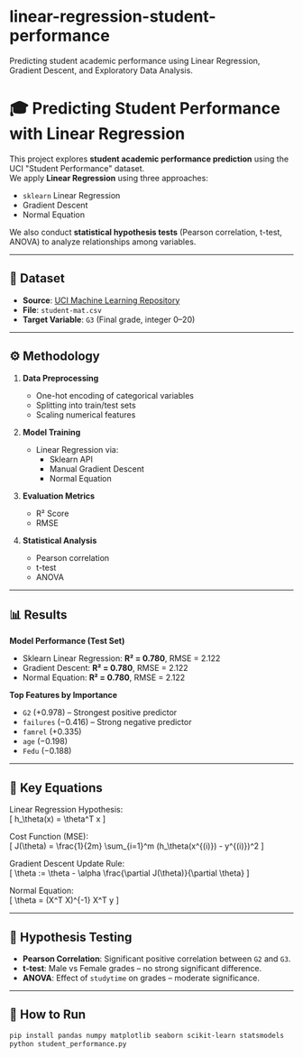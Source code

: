 # linear-regression-student-performance
Predicting student academic performance using Linear Regression, Gradient Descent, and Exploratory Data Analysis.
# 🎓 Predicting Student Performance with Linear Regression

This project explores **student academic performance prediction** using the UCI "Student Performance" dataset.  
We apply **Linear Regression** using three approaches:  
- `sklearn` Linear Regression  
- Gradient Descent  
- Normal Equation  

We also conduct **statistical hypothesis tests** (Pearson correlation, t-test, ANOVA) to analyze relationships among variables.

---

## 📂 Dataset
- **Source**: [UCI Machine Learning Repository](https://archive.ics.uci.edu/ml/datasets/student+performance)  
- **File**: `student-mat.csv`  
- **Target Variable**: `G3` (Final grade, integer 0–20)

---

## ⚙️ Methodology
1. **Data Preprocessing**
   - One-hot encoding of categorical variables  
   - Splitting into train/test sets  
   - Scaling numerical features  

2. **Model Training**
   - Linear Regression via:
     - Sklearn API
     - Manual Gradient Descent
     - Normal Equation

3. **Evaluation Metrics**
   - R² Score
   - RMSE

4. **Statistical Analysis**
   - Pearson correlation
   - t-test
   - ANOVA

---

## 📊 Results

**Model Performance (Test Set)**  
- Sklearn Linear Regression: **R² = 0.780**, RMSE = 2.122  
- Gradient Descent: **R² = 0.780**, RMSE = 2.122  
- Normal Equation: **R² = 0.780**, RMSE = 2.122  

**Top Features by Importance**  
- `G2` (+0.978) – Strongest positive predictor  
- `failures` (−0.416) – Strong negative predictor  
- `famrel` (+0.335)  
- `age` (−0.198)  
- `Fedu` (−0.188)  

---

## 🧮 Key Equations

Linear Regression Hypothesis:  
\[
h_\theta(x) = \theta^T x
\]

Cost Function (MSE):  
\[
J(\theta) = \frac{1}{2m} \sum_{i=1}^m (h_\theta(x^{(i)}) - y^{(i)})^2
\]

Gradient Descent Update Rule:  
\[
\theta := \theta - \alpha \frac{\partial J(\theta)}{\partial \theta}
\]

Normal Equation:  
\[
\theta = (X^T X)^{-1} X^T y
\]

---

## 📑 Hypothesis Testing
- **Pearson Correlation**: Significant positive correlation between `G2` and `G3`.  
- **t-test**: Male vs Female grades – no strong significant difference.  
- **ANOVA**: Effect of `studytime` on grades – moderate significance.  

---

## 🚀 How to Run
```bash
pip install pandas numpy matplotlib seaborn scikit-learn statsmodels
python student_performance.py

